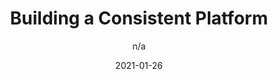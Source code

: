 ---
author: n/a
date: 2021-01-26
layout: post.njk
publisher: usemuzli
tags:
  - design-systems
target_url: https://medium.muz.li/building-a-design-system-18f388a1d2a7
title: Building a Consistent Platform
---